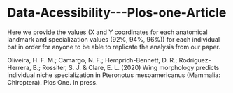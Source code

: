 # Data-Acessibility---Plos-one-Article

Here we provide the values (X and Y coordinates for each anatomical landmark and specialization values (92%, 94%, 96%)) 
for each individual bat in order for anyone to be able to replicate the analysis from our paper.

Oliveira, H. F. M.; Camargo, N. F.; Hemprich-Bennett, D. R.; Rodríguez-Herrera, B.; Rossiter, S. J. & Clare, E. L. (2020) Wing morphology predicts individual niche specialization in Pteronotus mesoamericanus (Mammalia: Chiroptera). Plos One. In press.

